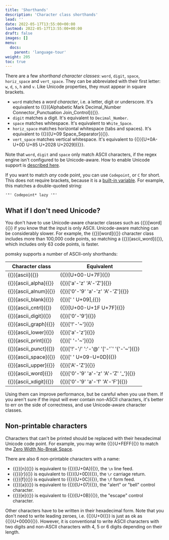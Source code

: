 ```yaml
---
title: 'Shorthands'
description: 'Character class shorthands'
lead: ''
date: 2022-05-17T13:55:00+00:00
lastmod: 2022-05-17T13:55:00+00:00
draft: false
images: []
menu:
  docs:
    parent: 'language-tour'
weight: 205
toc: true
---
```


There are a few _shorthand character classes_: `word`, `digit`, `space`, `horiz_space` and
`vert_space`. They can be abbreviated with their first letter: `w`, `d`, `s`, `h` and `v`. Like
Unicode properties, they must appear in square brackets.

- `word` matches a _word character_, i.e. a letter, digit or underscore. It's equivalent to
  {{<po>}}[Alphabetic Mark Decimal_Number Connector_Punctuation Join_Control]{{</po>}}.
- `digit` matches a digit. It's equivalent to `Decimal_Number`.
- `space` matches whitespace. It's equivalent to `White_Space`.
- `horiz_space` matches horizontal whitespace (tabs and spaces). It's equivalent to
  {{<po>}}[U+09 Space_Separator]{{</po>}}.
- `vert_space` matches vertical whitespace. It's equivalent to
  {{<po>}}[U+0A-U+0D U+85 U+2028 U+2029]{{</po>}}.

Note that `word`, `digit` and `space` only match ASCII characters, if the regex engine isn't
configured to be Unicode-aware. How to enable Unicode support is
[described here](../../get-started/enable-unicode).

If you want to match _any_ code point, you can use `Codepoint`, or `C` for short. This does not
require brackets, because it is a [built-in variable](../../reference/built-in-variables).
For example, this matches a double-quoted string:

```pomsky
'"' Codepoint* lazy '"'
```

## What if I don't need Unicode?

You don't have to use Unicode-aware character classes such as {{<po>}}[word]{{</po>}} if you
know that the input is only ASCII. Unicode-aware matching can be considerably slower. For example,
the {{<po>}}[word]{{</po>}} character class includes more than 100,000 code points, so
matching a {{<po>}}[ascii_word]{{</po>}}, which includes only 63 code points, is faster.

pomsky supports a number of ASCII-only shorthands:

| Character class                 | Equivalent                                         |
| ------------------------------- | -------------------------------------------------- |
| {{<po>}}[ascii]{{</po>}}        | {{<po>}}[U+00-U+7F]{{</po>}}                       |
| {{<po>}}[ascii_alpha]{{</po>}}  | {{<po>}}['a'-'z' 'A'-'Z']{{</po>}}                 |
| {{<po>}}[ascii_alnum]{{</po>}}  | {{<po>}}['0'-'9' 'a'-'z' 'A'-'Z']{{</po>}}         |
| {{<po>}}[ascii_blank]{{</po>}}  | {{<po>}}[' ' U+09],{{</po>}}                       |
| {{<po>}}[ascii_cntrl]{{</po>}}  | {{<po>}}[U+00-U+1F U+7F]{{</po>}}                  |
| {{<po>}}[ascii_digit]{{</po>}}  | {{<po>}}['0'-'9']{{</po>}}                         |
| {{<po>}}[ascii_graph]{{</po>}}  | {{<po>}}['!'-'~']{{</po>}}                         |
| {{<po>}}[ascii_lower]{{</po>}}  | {{<po>}}['a'-'z']{{</po>}}                         |
| {{<po>}}[ascii_print]{{</po>}}  | {{<po>}}[' '-'~']{{</po>}}                         |
| {{<po>}}[ascii_punct]{{</po>}}  | {{<po>}}['!'-'/' ':'-'@' '['-'`' '{'-'~']{{</po>}} |
| {{<po>}}[ascii_space]{{</po>}}  | {{<po>}}[' ' U+09-U+0D]{{</po>}}                   |
| {{<po>}}[ascii_upper]{{</po>}}  | {{<po>}}['A'-'Z']{{</po>}}                         |
| {{<po>}}[ascii_word]{{</po>}}   | {{<po>}}['0'-'9' 'a'-'z' 'A'-'Z' '_']{{</po>}}     |
| {{<po>}}[ascii_xdigit]{{</po>}} | {{<po>}}['0'-'9' 'a'-'f' 'A'-'F']{{</po>}}         |

Using them can improve performance, but be careful when you use them. If you aren't sure if the
input will ever contain non-ASCII characters, it's better to err on the side of correctness, and
use Unicode-aware character classes.

## Non-printable characters

Characters that can't be printed should be replaced with their hexadecimal Unicode code point. For
example, you may write {{<po>}}U+FEFF{{</po>}} to match the
[Zero Width No-Break Space](https://www.compart.com/en/unicode/U+FEFF).

There are also 6 non-printable characters with a name:

- {{<po>}}[n]{{</po>}} is equivalent to {{<po>}}[U+0A]{{</po>}}, the `\n` line feed.
- {{<po>}}[r]{{</po>}} is equivalent to {{<po>}}[U+0D]{{</po>}}, the `\r` carriage
  return.
- {{<po>}}[f]{{</po>}} is equivalent to {{<po>}}[U+0C]{{</po>}}, the `\f` form feed.
- {{<po>}}[a]{{</po>}} is equivalent to {{<po>}}[U+07]{{</po>}}, the "alert" or "bell"
  control character.
- {{<po>}}[e]{{</po>}} is equivalent to {{<po>}}[U+0B]{{</po>}}, the "escape" control
  character.

Other characters have to be written in their hexadecimal form. Note that you don't need to write
leading zeroes, i.e. {{<po>}}U+0{{</po>}} is just as ok as {{<po>}}U+0000{{</po>}}.
However, it is conventional to write ASCII characters with two digits and non-ASCII characters
with 4, 5 or 6 digits depending on their length.
